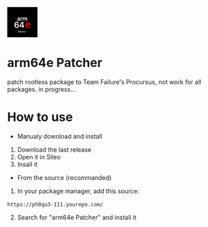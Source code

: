 <img src="arm64e-patcher.png" alt="Logo" width="70" height="70">

# arm64e Patcher

patch rootless package to Team Failure's Procursus, not work for all packages. in progress...

# How to use
- Manualy download and install
1. Download the last release
2. Open it in Sileo
3. Insall it
- From the source (recommanded)
1. In your package manager, add this source:
```
https://ph0qu3-111.yourepo.com/
```
2. Search for "arm64e Patcher" and install it
